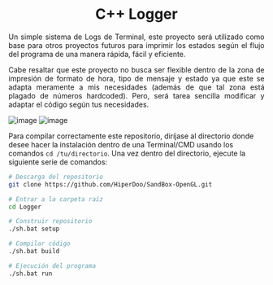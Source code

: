 <div align="center">
    <h1>C++ Logger</h1>
</div>

<p align="justify">
Un simple sistema de Logs de Terminal, este proyecto será utilizado como base para otros proyectos futuros 
para imprimir los estados según el flujo del programa de una manera rápida, fácil y eficiente.
</p>
<p align="justify">
Cabe resaltar que este proyecto no busca ser flexible dentro de la zona de impresión de formato de hora, tipo 
de mensaje y estado ya que este se adapta meramente a mis necesidades (además de que tal zona está plagado de 
números hardcoded). Pero, será tarea sencilla modificar y adaptar el código según tus necesidades.
</p>

![image](https://github.com/HiperDoo/Logger/assets/47906376/a1d32f29-a59d-4ad6-a74d-5c989ba99744)
![image](https://github.com/HiperDoo/Logger/assets/47906376/fed2d6ec-3ad6-4db1-b26e-3fe309037087)

Para compilar correctamente este repositorio, diríjase al directorio donde desee hacer la instalación dentro de una Terminal/CMD usando los comandos `cd /tu/directorio`. Una vez dentro del directorio, ejecute la siguiente serie de comandos:
```bash
# Descarga del repositorio
git clone https://github.com/HiperDoo/SandBox-OpenGL.git

# Entrar a la carpeta raíz
cd Logger

# Construir repositorio
./sh.bat setup

# Compilar código
./sh.bat build

# Ejecución del programa
./sh.bat run
```